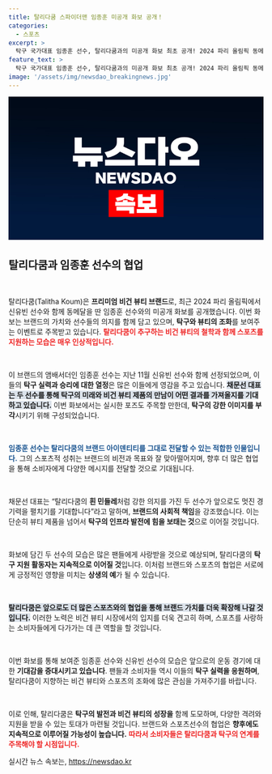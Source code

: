 ```yaml
---
title: 탈리다쿰 스파이더맨 임종훈 미공개 화보 공개！
categories:
  - 스포츠
excerpt: >
  탁구 국가대표 임종훈 선수, 탈리다쿰과의 미공개 화보 최초 공개! 2024 파리 올림픽 동메달 수상 후, 강한 의지를 담은 화보에서 채문선 대표와 함께한 모습이 눈길을 끌며, 브랜드의 미래에 대한 지원 의지를 다짐했다.
feature_text: >
  탁구 국가대표 임종훈 선수, 탈리다쿰과의 미공개 화보 최초 공개! 2024 파리 올림픽 동메달 수상 후, 강한 의지를 담은 화보에서 채문선 대표와 함께한 모습이 눈길을 끌며, 브랜드의 미래에 대한 지원 의지를 다짐했다.
image: '/assets/img/newsdao_breakingnews.jpg'
---
```


<p><img src="/assets/img/newsdao_breakingnews.jpg" alt="pcversion 속보" /></p>

<h2 data-ke-size="size26">탈리다쿰과 임종훈 선수의 협업</h2>

<p data-ke-size="size16">&nbsp;</p>

<p>탈리다쿰(Talitha Koum)은 <strong>프리미엄 비건 뷰티 브랜드</strong>로, 최근 2024 파리 올림픽에서 신유빈 선수와 함께 동메달을 딴 임종훈 선수와의 미공개 화보를 공개했습니다. 이번 화보는 브랜드의 가치와 선수들의 의지를 함께 담고 있으며, <strong>탁구와 뷰티의 조화</strong>를 보여주는 이벤트로 주목받고 있습니다. <b><span style="color: #ee2323;">탈리다쿰이 추구하는 비건 뷰티의 철학과 함께 스포츠를 지원하는 모습은 매우 인상적입니다.</span></b> </p>

<p data-ke-size="size16">&nbsp;</p>

<p>이 브랜드의 앰배서더인 임종훈 선수는 지난 11월 신유빈 선수와 함께 선정되었으며, 이들의 <strong>탁구 실력과 승리에 대한 열정</strong>은 많은 이들에게 영감을 주고 있습니다. <b><span style="background-color: #21538527;">채문선 대표는 두 선수를 통해 탁구의 미래와 비건 뷰티 제품의 만남이 어떤 결과를 가져올지를 기대하고 있습니다.</span></b> 이번 화보에서는 실시한 포즈도 주목할 만한데, <strong>탁구의 강한 이미지를 부각</strong>시키기 위해 구성되었습니다. </p>

<p data-ke-size="size16">&nbsp;</p>

<p><b><span style="color: #1a5490;">임종훈 선수는 탈리다쿰의 브랜드 아이덴티티를 그대로 전달할 수 있는 적합한 인물입니다.</span></b> 그의 스포츠적 성취는 브랜드의 비전과 목표와 잘 맞아떨어지며, 향후 더 많은 협업을 통해 소비자에게 다양한 메시지를 전달할 것으로 기대됩니다. </p>

<p data-ke-size="size16">&nbsp;</p>

<p>채문선 대표는 “탈리다쿰의 <strong>흰 민들레</strong>처럼 강한 의지를 가진 두 선수가 앞으로도 멋진 경기력을 펼치기를 기대합니다”라고 말하며, <strong>브랜드의 사회적 책임</strong>을 강조했습니다. 이는 단순히 뷰티 제품을 넘어서 <strong>탁구의 인프라 발전에 힘을 보태는 것</strong>으로 이어질 것입니다. </p>

<p data-ke-size="size16">&nbsp;</p>

<p>화보에 담긴 두 선수의 모습은 많은 팬들에게 사랑받을 것으로 예상되며, 탈리다쿰의 <strong>탁구 지원 활동자는 지속적으로 이어질 것</strong>입니다. 이처럼 브랜드와 스포츠의 협업은 서로에게 긍정적인 영향을 미치는 <strong>상생의 예</strong>가 될 수 있습니다. </p>

<p data-ke-size="size16">&nbsp;</p>

<p><b><span style="background-color: #21538527;">탈리다쿰은 앞으로도 더 많은 스포츠와의 협업을 통해 브랜드 가치를 더욱 확장해 나갈 것입니다.</span></b> 이러한 노력은 비건 뷰티 시장에서의 입지를 더욱 견고히 하며, 스포츠를 사랑하는 소비자들에게 다가가는 데 큰 역할을 할 것입니다. </p>

<p data-ke-size="size16">&nbsp;</p>

<p>이번 화보를 통해 보여준 임종훈 선수와 신유빈 선수의 모습은 앞으로의 운동 경기에 대한 <strong>기대감을 증대시키고 있습니다</strong>. 팬들과 소비자들 역시 이들의 <strong>탁구 실력을 응원하며</strong>, 탈리다쿰이 지향하는 비건 뷰티와 스포츠의 조화에 많은 관심을 가져주기를 바랍니다. </p>

<p data-ke-size="size16">&nbsp;</p>

<p>이로 인해, 탈리다쿰은 <strong>탁구의 발전과 비건 뷰티의 성장을</strong> 함께 도모하며, 다양한 격려와 지원을 받을 수 있는 토대가 마련될 것입니다. 브랜드와 스포츠선수의 협업은 <strong>향후에도 지속적으로 이루어질 가능성이 높습니다.</strong> <b><span style="color: #ee2323;">따라서 소비자들은 탈리다쿰과 탁구의 연계를 주목해야 할 시점입니다.</span></b></p>
실시간 뉴스 속보는, <a href="https://newsdao.kr" rel="dofollow">https://newsdao.kr</a>


